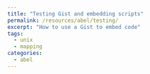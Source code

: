 ```yaml
---
title: "Testing Gist and embedding scripts"
permalink: /resources/abel/testing/
excerpt: "How to use a Gist to embed code"
tags:
  - unix
  - mapping
categories:
  - abel
---
```


<script src="https://gist.github.com/jonbra/e5b116e51ff565a65b839357eeca0ca0.js"></script>
